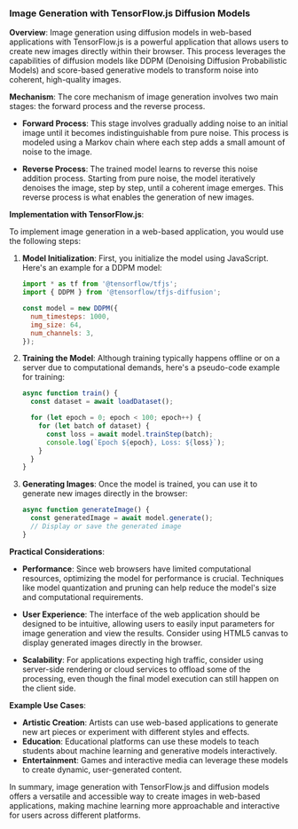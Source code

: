### Image Generation with TensorFlow.js Diffusion Models

**Overview**:
Image generation using diffusion models in web-based applications with TensorFlow.js is a powerful application that allows users to create new images directly within their browser. This process leverages the capabilities of diffusion models like DDPM (Denoising Diffusion Probabilistic Models) and score-based generative models to transform noise into coherent, high-quality images.

**Mechanism**:
The core mechanism of image generation involves two main stages: the forward process and the reverse process.

- **Forward Process**: This stage involves gradually adding noise to an initial image until it becomes indistinguishable from pure noise. This process is modeled using a Markov chain where each step adds a small amount of noise to the image.

- **Reverse Process**: The trained model learns to reverse this noise addition process. Starting from pure noise, the model iteratively denoises the image, step by step, until a coherent image emerges. This reverse process is what enables the generation of new images.

**Implementation with TensorFlow.js**:

To implement image generation in a web-based application, you would use the following steps:

1. **Model Initialization**:
   First, you initialize the model using JavaScript. Here's an example for a DDPM model:

   ```javascript
   import * as tf from '@tensorflow/tfjs';
   import { DDPM } from '@tensorflow/tfjs-diffusion';

   const model = new DDPM({
     num_timesteps: 1000,
     img_size: 64,
     num_channels: 3,
   });
   ```

2. **Training the Model**:
   Although training typically happens offline or on a server due to computational demands, here's a pseudo-code example for training:

   ```javascript
   async function train() {
     const dataset = await loadDataset();

     for (let epoch = 0; epoch < 100; epoch++) {
       for (let batch of dataset) {
         const loss = await model.trainStep(batch);
         console.log(`Epoch ${epoch}, Loss: ${loss}`);
       }
     }
   }
   ```

3. **Generating Images**:
   Once the model is trained, you can use it to generate new images directly in the browser:

   ```javascript
   async function generateImage() {
     const generatedImage = await model.generate();
     // Display or save the generated image
   }
   ```

**Practical Considerations**:

- **Performance**: Since web browsers have limited computational resources, optimizing the model for performance is crucial. Techniques like model quantization and pruning can help reduce the model's size and computational requirements.

- **User Experience**: The interface of the web application should be designed to be intuitive, allowing users to easily input parameters for image generation and view the results. Consider using HTML5 canvas to display generated images directly in the browser.

- **Scalability**: For applications expecting high traffic, consider using server-side rendering or cloud services to offload some of the processing, even though the final model execution can still happen on the client side.

**Example Use Cases**:

- **Artistic Creation**: Artists can use web-based applications to generate new art pieces or experiment with different styles and effects.
- **Education**: Educational platforms can use these models to teach students about machine learning and generative models interactively.
- **Entertainment**: Games and interactive media can leverage these models to create dynamic, user-generated content.

In summary, image generation with TensorFlow.js and diffusion models offers a versatile and accessible way to create images in web-based applications, making machine learning more approachable and interactive for users across different platforms.

